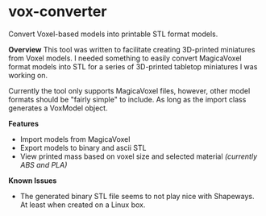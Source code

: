 # vox-converter
Convert Voxel-based models into printable STL format models.

**Overview**
This tool was written to facilitate creating 3D-printed miniatures from Voxel models.
I needed something to easily convert MagicaVoxel format models into STL for a series
of 3D-printed tabletop miniatures I was working on.

Currently the tool only supports MagicaVoxel files, however, other model formats should
be "fairly simple" to include. As long as the import class generates a VoxModel object.

**Features**

 * Import models from MagicaVoxel
 * Export models to binary and ascii STL
 * View printed mass based on voxel size and selected material *(currently ABS and PLA)*

**Known Issues**

 * The generated binary STL file seems to not play nice with Shapeways. At least when created on a Linux box.
